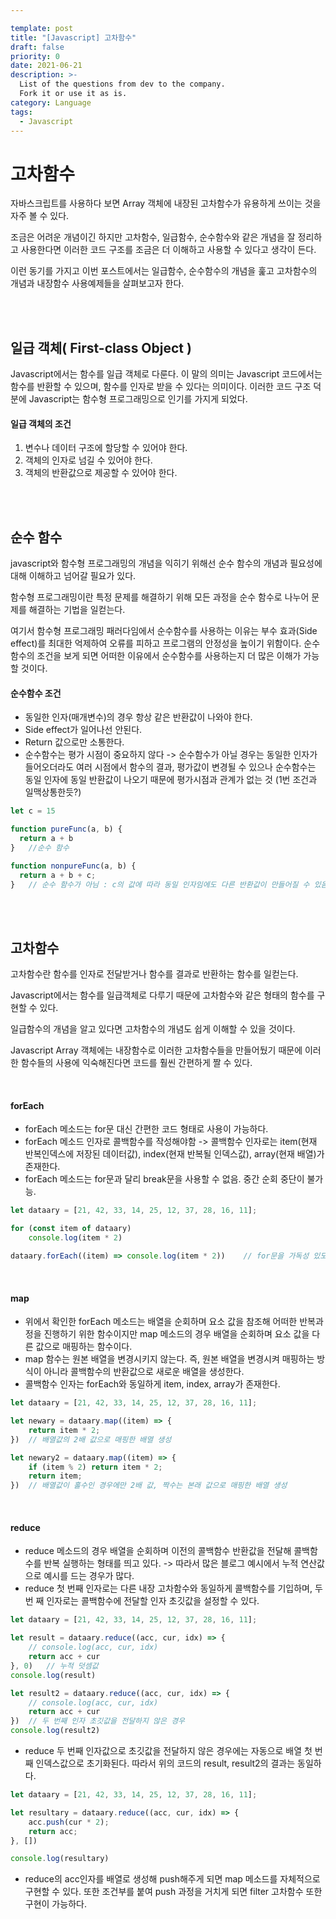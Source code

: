 ```yaml
---

template: post
title: "[Javascript] 고차함수"
draft: false
priority: 0
date: 2021-06-21
description: >-
  List of the questions from dev to the company.
  Fork it or use it as is.
category: Language
tags:
  - Javascript
---
```


# **고차함수**

자바스크립트를 사용하다 보면 Array 객체에 내장된 고차함수가 유용하게 쓰이는 것을 자주 볼 수 있다.

조금은 어려운 개념이긴 하지만 고차함수, 일급함수, 순수함수와 같은 개념을 잘 정리하고 사용한다면 이러한 코드 구조를 조금은 더 이해하고 사용할 수 있다고 생각이 든다.

이런 동기를 가지고 이번 포스트에서는 일급함수, 순수함수의 개념을 훑고 고차함수의 개념과 내장함수 사용예제들을 살펴보고자 한다.

<br/>

<br/>

## 일급 객체( First-class Object )

Javascript에서는 함수를 일급 객체로 다룬다. 이 말의 의미는 Javascript 코드에서는 함수를 반환할 수 있으며, 함수를 인자로 받을 수 있다는 의미이다. 이러한 코드 구조 덕분에 Javascript는 함수형 프로그래밍으로 인기를 가지게 되었다.

#### **일급 객체의 조건**

1. 변수나 데이터 구조에 할당할 수 있어야 한다.
2. 객체의 인자로 넘길 수 있어야 한다.
3. 객체의 반환값으로 제공할 수 있어야 한다.

<br/>

<br/>

## 순수 함수

javascript와 함수형 프로그래밍의 개념을 익히기 위해선 순수 함수의 개념과 필요성에 대해 이해하고 넘어갈 필요가 있다.

함수형 프로그래밍이란 특정 문제를 해결하기 위해 모든 과정을 순수 함수로 나누어 문제를 해결하는 기법을 일컫는다.

여기서 함수형 프로그래밍 패러다임에서 순수함수를 사용하는 이유는 부수 효과(Side effect)를 최대한 억제하여 오류를 피하고 프로그램의 안정성을 높이기 위함이다. 순수함수의 조건을 보게 되면 어떠한 이유에서 순수함수를 사용하는지 더 많은 이해가 가능할 것이다.

#### **순수함수 조건**

- 동일한 인자(매개변수)의 경우 항상 같은 반환값이 나와야 한다.
- Side effect가 일어나선 안된다.
- Return 값으로만 소통한다.
- 순수함수는 평가 시점이 중요하지 않다 -> 순수함수가 아닐 경우는 동일한 인자가 들어오더라도 여러 시점에서 함수의 결과, 평가값이 변경될 수 있으나 순수함수는 동일 인자에 동일 반환값이 나오기 때문에 평가시점과 관계가 없는 것 (1번 조건과 일맥상통한듯?)

```javascript
let c = 15

function pureFunc(a, b) {
  return a + b
}	//순수 함수

function nonpureFunc(a, b) {
  return a + b + c;
}	// 순수 함수가 아님 : c의 값에 따라 동일 인자임에도 다른 반환값이 만들어질 수 있음
```

<br/>

<br/>

## 고차함수

고차함수란 함수를 인자로 전달받거나 함수를 결과로 반환하는 함수를 일컫는다.

Javascript에서는 함수를 일급객체로 다루기 때문에 고차함수와 같은 형태의 함수를 구현할 수 있다.

일급함수의 개념을 알고 있다면 고차함수의 개념도 쉽게 이해할 수 있을 것이다.

Javascript Array 객체에는 내장함수로 이러한 고차함수들을 만들어뒀기 때문에 이러한 함수들의 사용에 익숙해진다면 코드를 훨씬 간편하게 짤 수 있다.

<br/>

#### **forEach**

- forEach 메소드는 for문 대신 간편한 코드 형태로 사용이 가능하다.
- forEach 메소드 인자로 콜백함수를 작성해야함 -> 콜백함수 인자로는 item(현재 반복인덱스에 저장된 데이터값), index(현재 반복될 인덱스값), array(현재 배열)가 존재한다.
- forEach 메소드는 for문과 달리 break문을 사용할 수 없음. 중간 순회 중단이 불가능.

```javascript
let dataary = [21, 42, 33, 14, 25, 12, 37, 28, 16, 11];

for (const item of dataary)
    console.log(item * 2)

dataary.forEach((item) => console.log(item * 2))	// for문을 가독성 있도록 코드 구성 가능
```

<br/>

#### **map**

- 위에서 확인한 forEach 메소드는 배열을 순회하며 요소 값을 참조해 어떠한 반복과정을 진행하기 위한 함수이지만 map 메소드의 경우 배열을 순회하며 요소 값을 다른 값으로 매핑하는 함수이다.
- map 함수는 원본 배열을 변경시키지 않는다. 즉, 원본 배열을 변경시켜 매핑하는 방식이 아니라 콜백함수의 반환값으로 새로운 배열을 생성한다.
- 콜백함수 인자는 forEach와 동일하게 item, index, array가 존재한다.

```javascript
let dataary = [21, 42, 33, 14, 25, 12, 37, 28, 16, 11];

let newary = dataary.map((item) => {
    return item * 2;
})  // 배열값의 2배 값으로 매핑한 배열 생성

let newary2 = dataary.map((item) => {
    if (item % 2) return item * 2;
    return item;
})  // 배열값이 홀수인 경우에만 2배 값, 짝수는 본래 값으로 매핑한 배열 생성
```

<br/>

#### **reduce**

- reduce 메소드의 경우 배열을 순회하며 이전의 콜백함수 반환값을 전달해 콜백함수를 반복 실행하는 형태를 띄고 있다. -> 따라서 많은 블로그 예시에서 누적 연산값으로 예시를 드는 경우가 많다.
- reduce 첫 번째 인자로는 다른 내장 고차함수와 동일하게 콜백함수를 기입하며, 두번 째 인자로는 콜백함수에 전달할 인자 초깃값을 설정할 수 있다.

```javascript
let dataary = [21, 42, 33, 14, 25, 12, 37, 28, 16, 11];

let result = dataary.reduce((acc, cur, idx) => {
    // console.log(acc, cur, idx)
    return acc + cur
}, 0)   // 누적 덧셈값
console.log(result)

let result2 = dataary.reduce((acc, cur, idx) => {
    // console.log(acc, cur, idx)
    return acc + cur
})	// 두 번째 인자 초깃값을 전달하지 않은 경우
console.log(result2)
```

- reduce 두 번째 인자값으로 초깃값을 전달하지 않은 경우에는 자동으로 배열 첫 번째 인덱스값으로 초기화된다. 따라서 위의 코드의 result, result2의 결과는 동일하다.

```javascript
let dataary = [21, 42, 33, 14, 25, 12, 37, 28, 16, 11];

let resultary = dataary.reduce((acc, cur, idx) => {
    acc.push(cur * 2);
    return acc;
}, [])

console.log(resultary)
```

- reduce의 acc인자를 배열로 생성해 push해주게 되면 map 메소드를 자체적으로 구현할 수 있다. 또한 조건부를 붙여 push 과정을 거치게 되면 filter  고차함수 또한 구현이 가능하다.

<br/>
<br/>

